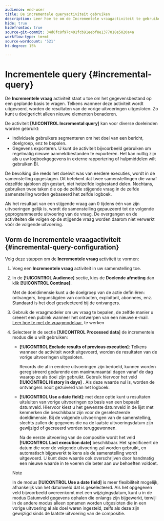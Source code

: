 ```yaml
---
audience: end-user
title: De incrementele queryactiviteit gebruiken
description: Leer hoe te om de Incrementele vraagactiviteit te gebruiken
hide: true
hidefromtoc: true
source-git-commit: 34d6fc8f97c491fcb91eebf8e1377018e5020a4a
workflow-type: tm+mt
source-wordcount: '521'
ht-degree: 15%

---
```


# Incrementele query {#incremental-query}

<!-- Warning : contextual help IDs are declared in /start/get-started.md-->

De **Incrementele vraag** activiteit staat u toe om het gegevensbestand op een geplande basis te vragen. Telkens wanneer deze activiteit wordt uitgevoerd, worden de resultaten van de vorige uitvoeringen uitgesloten. Zo kunt u doelgericht alleen nieuwe elementen benaderen.

De activiteit **[!UICONTROL Incremental query]** kan voor diverse doeleinden worden gebruikt:

* Individuele gebruikers segmenteren om het doel van een bericht, doelgroep, enz te bepalen.
* Gegevens exporteren. U kunt de activiteit bijvoorbeeld gebruiken om regelmatig nieuwe aanmeldbestanden te exporteren. Het kan nuttig zijn als u uw logboekgegevens in externe rapportering of hulpmiddelen wilt gebruiken BI.

De bevolking die reeds het doelwit was van eerdere executies, wordt in de samenstelling opgeslagen. Dit betekent dat twee samenstellingen die vanaf dezelfde sjabloon zijn gestart, niet hetzelfde logbestand delen. Nochtans, gebruiken twee taken die op de zelfde stijgende vraag in de zelfde samenstelling worden gebaseerd het zelfde logboek.

Als het resultaat van een stijgende vraag aan 0 tijdens één van zijn uitvoeringen gelijk is, wordt de samenstelling gepauzeerd tot de volgende geprogrammeerde uitvoering van de vraag. De overgangen en de activiteiten die volgen op de stijgende vraag worden daarom niet verwerkt vóór de volgende uitvoering.

## Vorm de Incrementele vraagactiviteit {#incremental-query-configuration}

Volg deze stappen om de **Incrementele vraag** activiteit te vormen:

1. Voeg een **Incrementele vraag** activiteit in uw samenstelling toe.

1. In de **[!UICONTROL Audience]** sectie, kies de **Doelende afmeting** dan klik **[!UICONTROL Continue]**.

   Met de doeldimensie kunt u de doelgroep van de actie definiëren: ontvangers, begunstigden van contracten, exploitant, abonnees, enz. Standaard is het doel geselecteerd bij de ontvangers. <!--[Learn more about targeting dimensions](../../audience/about-recipients.md#targeting-dimensions)-->

1. Gebruik de vraagmodeler om uw vraag te bepalen, de zelfde manier u creeert een publiek wanneer het ontwerpen van een nieuwe e-mail. [&#x200B; Leer hoe te met de vraagmodelaar &#x200B;](../../query/query-modeler-overview.md) te werken

1. Selecteer in de sectie **[!UICONTROL Processed data]** de incrementele modus die u wilt gebruiken:

   * **[!UICONTROL Exclude results of previous execution]**: Telkens wanneer de activiteit wordt uitgevoerd, worden de resultaten van de vorige uitvoeringen uitgesloten.

     Records die al in eerdere uitvoeringen zijn bedoeld, kunnen worden geregistreerd gedurende een maximumaantal dagen vanaf de dag waarop ze als doel zijn gebruikt. Gebruik hiervoor het veld **[!UICONTROL History in days]** . Als deze waarde nul is, worden de ontvangers nooit gezuiverd van het logboek.

   * **[!UICONTROL Use a date field]**: met deze optie kunt u resultaten uitsluiten van vorige uitvoeringen op basis van een bepaald datumveld. Hiervoor kiest u het gewenste datumveld in de lijst met kenmerken die beschikbaar zijn voor de geselecteerde doeldimensie. Bij de volgende uitvoeringen van de samenstelling, slechts zullen de gegevens die na de laatste uitvoeringsdatum zijn gewijzigd of gecreeerd worden teruggewonnen.

     Na de eerste uitvoering van de compositie wordt het veld **[!UICONTROL Last execution date]** beschikbaar. Het specificeert de datum die voor de volgende uitvoering zal worden gebruikt, en automatisch bijgewerkt telkens als de samenstelling wordt uitgevoerd. U kunt deze waarde ook overschrijven door handmatig een nieuwe waarde in te voeren die beter aan uw behoeften voldoet.

   >[!NOTE]
   >
   >In de modus **[!UICONTROL Use a date field]** is meer flexibiliteit mogelijk, afhankelijk van het datumveld dat is geselecteerd. Als het opgegeven veld bijvoorbeeld overeenkomt met een wijzigingsdatum, kunt u in de modus Datumveld gegevens ophalen die onlangs zijn bijgewerkt, terwijl in de andere modus alleen opnamen worden uitgesloten die in een vorige uitvoering al als doel waren ingesteld, zelfs als deze zijn gewijzigd sinds de laatste uitvoering van de compositie.

<!--

## Example {#incremental-query-example}

The following example shows the configuration of a workflow which filters every week the profiles in the Adobe Campaign database that are subscribed to the Yoga Newsletter service, to send them a welcome email.

![](../assets/incremental-query-example.png)

The workflow is made up of the following elements:

* A **[!UICONTROL Scheduler]** activity, to execute the workflow every Monday at 6 am.
* An **[!UICONTROL Incremental query]** activity, which targets all of the current subscribers during the first execution, then only the new subscribers of that week during the following executions.
* An **[!UICONTROL Email delivery]** activity.
-->
